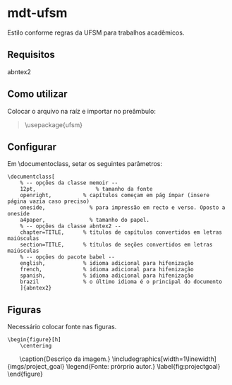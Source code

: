 # mdt-ufsm
Estilo conforme regras da UFSM para trabalhos acadêmicos.

## Requisitos

abntex2

## Como utilizar

Colocar o arquivo na raíz e importar no preâmbulo:

> \usepackage{ufsm}

## Configurar

Em \documentoclass, setar os seguintes parâmetros:

    \documentclass[
        % -- opções da classe memoir --
        12pt,				    % tamanho da fonte
        openright,			% capítulos começam em pág ímpar (insere página vazia caso preciso)
        oneside,			  % para impressão em recto e verso. Oposto a oneside
        a4paper,			  % tamanho do papel. 
        % -- opções da classe abntex2 --
        chapter=TITLE,		% títulos de capítulos convertidos em letras maiúsculas
        section=TITLE,		% títulos de seções convertidos em letras maiúsculas
        % -- opções do pacote babel --
        english,			% idioma adicional para hifenização
        french,				% idioma adicional para hifenização
        spanish,			% idioma adicional para hifenização
        brazil				% o último idioma é o principal do documento
        ]{abntex2}

## Figuras

Necessário colocar fonte nas figuras.

    \begin{figure}[h]
        \centering
        \caption{Descriço da imagem.}
        \includegraphics[width=1\linewidth]{imgs/project_goal}
        \legend{Fonte: prórprio autor.}
        \label{fig:projectgoal}
    \end{figure}
